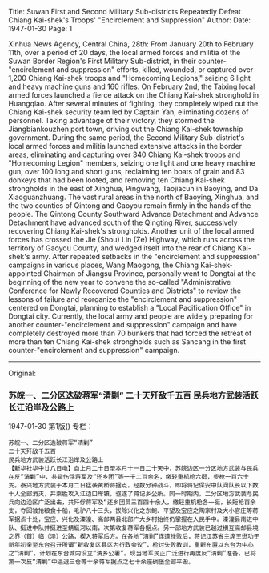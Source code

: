 Title: Suwan First and Second Military Sub-districts Repeatedly Defeat Chiang Kai-shek's Troops' "Encirclement and Suppression"
Author:
Date: 1947-01-30
Page: 1

Xinhua News Agency, Central China, 28th: From January 20th to February 11th, over a period of 20 days, the local armed forces and militia of the Suwan Border Region's First Military Sub-district, in their counter-"encirclement and suppression" efforts, killed, wounded, or captured over 1,200 Chiang Kai-shek troops and "Homecoming Legions," seizing 6 light and heavy machine guns and 160 rifles. On February 2nd, the Taixing local armed forces launched a fierce attack on the Chiang Kai-shek stronghold in Huangqiao. After several minutes of fighting, they completely wiped out the Chiang Kai-shek security team led by Captain Yan, eliminating dozens of personnel. Taking advantage of their victory, they stormed the Jiangbiankouzhen port town, driving out the Chiang Kai-shek township government. During the same period, the Second Military Sub-district's local armed forces and militia launched extensive attacks in the border areas, eliminating and capturing over 340 Chiang Kai-shek troops and "Homecoming Legion" members, seizing one light and one heavy machine gun, over 100 long and short guns, reclaiming ten boats of grain and 83 donkeys that had been looted, and removing ten Chiang Kai-shek strongholds in the east of Xinghua, Pingwang, Taojiacun in Baoying, and Da Xiaoguanzhuang. The vast rural areas in the north of Baoying, Xinghua, and the two counties of Qintong and Gaoyou remain firmly in the hands of the people. The Qintong County Southward Advance Detachment and Advance Detachment have advanced south of the Qingting River, successively recovering Chiang Kai-shek's strongholds. Another unit of the local armed forces has crossed the Jie (Shou) Lin (Ze) Highway, which runs across the territory of Gaoyou County, and wedged itself into the rear of Chiang Kai-shek's army. After repeated setbacks in the "encirclement and suppression" campaigns in various places, Wang Maogong, the Chiang Kai-shek-appointed Chairman of Jiangsu Province, personally went to Dongtai at the beginning of the new year to convene the so-called "Administrative Conference for Newly Recovered Counties and Districts" to review the lessons of failure and reorganize the "encirclement and suppression" centered on Dongtai, planning to establish a "Local Pacification Office" in Dongtai city. Currently, the local army and people are widely preparing for another counter-"encirclement and suppression" campaign and have completely destroyed more than 70 bunkers that had forced the retreat of more than ten Chiang Kai-shek strongholds such as Sancang in the first counter-"encirclement and suppression" campaign.



<hr /> 

Original: 


### 苏皖一、二分区迭破蒋军“清剿”  二十天歼敌千五百  民兵地方武装活跃长江沿岸及公路上

1947-01-30
第1版()
专栏：

    苏皖一、二分区迭破蒋军“清剿”
    二十天歼敌千五百
    民兵地方武装活跃长江沿岸及公路上
    【新华社华中廿八日电】自上月二十日至本月十一日二十天中，苏皖边区一分区地方武装与民兵在反“清剿”中，共毙伤俘蒋军及“还乡团”等一千二百余名，缴轻重机枪六挺，步枪一百六十支。泰兴地方武装于本月二日猛袭黄桥蒋据点，经数分钟战斗，即将蒋记保安中队阎队长以下数十人全部消灭，并乘胜攻入江边口岸镇，驱逐了蒋记乡公所。同一时期内，二分区地方武装与民兵向边沿区广泛出击，共歼俘蒋军及“还乡团员三百四十余人，缴轻重机枪各一挺，长短枪百余支，夺回被抢粮食十船，毛驴八十三头，拔除兴化之东鲍、平望及宝应之陶家村及大小官庄等蒋军据点十处，宝应、兴化及溱潼、高邮两县北部广大乡村始终仍掌握在人民手中。溱潼县南进中队、挺进中队并挺进至蜻蜓河以南，次第收复蒋军各据点。另一部地方武装已越过横互高邮县境之界（首）临（泽）公路，楔入蒋军后方。在各地“清剿”连遭挫败后，蒋记江苏省主席王懋功于新年初亲至东台召开所谓“新收复区县区为行政会议”，检讨失败教训，重新布置以东台为中心之“清剿”，计划在东台城内设立“清乡公署”。现当地军民正广泛进行再度反“清剿”准备，已将第一次反“清剿”中逼退三仓等十余蒋军据点之七十余座碉堡全部平毁。

